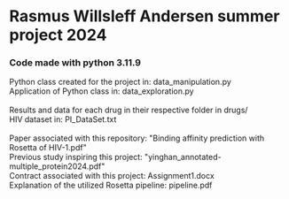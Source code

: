 # Rasmus Willsleff Andersen summer project 2024
### Code made with python 3.11.9

Python class created for the project in: data_manipulation.py<br>
Application of Python class in: data_exploration.py <br>
<br>
Results and data for each drug in their respective folder in drugs/ <br>
HIV dataset in: PI_DataSet.txt<br>
<br>
Paper associated with this repository: "Binding affinity prediction with Rosetta of HIV-1.pdf" <br>
Previous study inspiring this project: "yinghan_annotated-multiple_protein2024.pdf" <br>
Contract associated with this project: Assignment1.docx <br>
Explanation of the utilized Rosetta pipeline: pipeline.pdf
